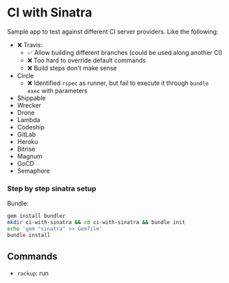 # CI with Sinatra

Sample app to test against different CI server providers. Like the following:

- :x: Travis:
  - :white_check_mark: Allow building different branches (could be used along another CI)
  - :x: Too hard to override default commands
  - :x: Build steps don't make sense
- Circle
  - :x: Identified `rspec` as runner, but fail to execute it through `bundle exec` with parameters
- Shippable
- Wrecker
- Drone
- Lambda
- Codeship
- GitLab
- Heroku
- Bitrise
- Magnum
- GoCD
- Semaphore

### Step by step sinatra setup

Bundle:
``` sh
gem install bundler
mkdir ci-with-sinatra && cd ci-with-sinatra && bundle init
echo 'gem "sinatra" >> Gemfile'
bundle install
```

## Commands

- `rackup`: run
